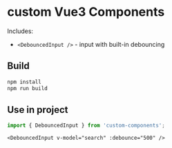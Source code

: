# custom Vue3 Components

Includes:

-   `<DebouncedInput />` - input with built-in debouncing

## Build

```bash
npm install
npm run build
```

## Use in project

```js
import { DebouncedInput } from 'custom-components';
```

```vue
<DebouncedInput v-model="search" :debounce="500" />
```
